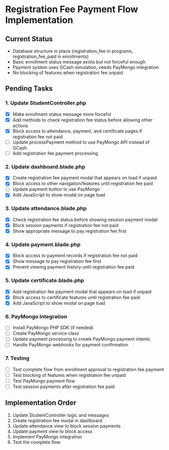 # Registration Fee Payment Flow Implementation

## Current Status
- Database structure in place (registration_fee in programs, registration_fee_paid in enrollments)
- Basic enrollment status message exists but not forceful enough
- Payment system uses GCash simulation, needs PayMongo integration
- No blocking of features when registration fee unpaid

## Pending Tasks

### 1. Update StudentController.php
- [x] Make enrollment status message more forceful
- [x] Add methods to check registration fee status before allowing other actions
- [x] Block access to attendance, payment, and certificate pages if registration fee not paid
- [ ] Update processPayment method to use PayMongo API instead of GCash
- [ ] Add registration fee payment processing

### 2. Update dashboard.blade.php
- [x] Create registration fee payment modal that appears on load if unpaid
- [x] Block access to other navigation/features until registration fee paid
- [ ] Update payment button to use PayMongo
- [x] Add JavaScript to show modal on page load

### 3. Update attendance.blade.php
- [x] Check registration fee status before showing session payment modal
- [x] Block session payments if registration fee not paid
- [x] Show appropriate message to pay registration fee first

### 4. Update payment.blade.php
- [x] Block access to payment records if registration fee not paid
- [x] Show message to pay registration fee first
- [x] Prevent viewing payment history until registration fee paid

### 5. Update certificate.blade.php
- [x] Add registration fee payment modal that appears on load if unpaid
- [x] Block access to certificate features until registration fee paid
- [x] Add JavaScript to show modal on page load

### 6. PayMongo Integration
- [ ] Install PayMongo PHP SDK (if needed)
- [ ] Create PayMongo service class
- [ ] Update payment processing to create PayMongo payment intents
- [ ] Handle PayMongo webhooks for payment confirmation

### 7. Testing
- [ ] Test complete flow from enrollment approval to registration fee payment
- [ ] Test blocking of features when registration fee unpaid
- [ ] Test PayMongo payment flow
- [ ] Test session payments after registration fee paid

## Implementation Order
1. Update StudentController logic and messages
2. Create registration fee modal in dashboard
3. Update attendance view to block session payments
4. Update payment view to block access
5. Implement PayMongo integration
6. Test the complete flow
